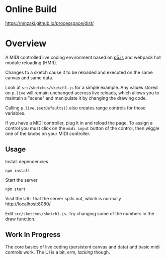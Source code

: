 # Online Build

https://mnzaki.github.io/processpace/dist/

# Overview

A MIDI controlled live coding environment based on [p5.js](https://p5js.org) and webpack hot module reloading (HMR).

Changes to a sketch cause it to be reloaded and executed on the same canvas and
same data.

Look at `src/sketches/sketch1.js` for a simple example. Any values stored on
`p.live` will remain unchanged accross live reloads, which allows you to
maintain a "scene" and manipulate it by changing the drawing code.

Calling `p.live.$setDefaults()` also creates range controls for those variables.

If you have a MIDI controller, plug it in and reload the page. To assign a
control you must click on the `midi input` button of the control, then wiggle
one of the knobs on your MIDI controller.

## Usage

Install dependencies
```
npm install
```

Start the server
```
npm start
```
Visit the URL that the server spits out, which is normally http://localhost:8080/

Edit `src/sketches/sketch1.js`. Try changing some of the numbers in the draw
function.

## Work In Progress

The core basics of live coding (persistent canvas and data) and basic midi
controls work. The UI is a bit, erm, _lacking_ though.
